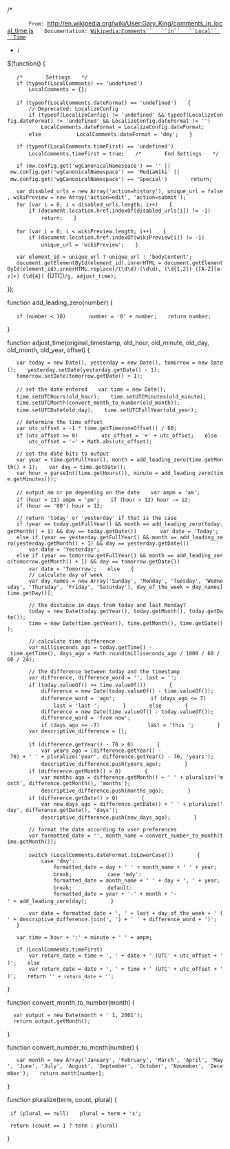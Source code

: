 /\*

`       From: `<http://en.wikipedia.org/wiki/User:Gary_King/comments_in_local_time.js>
`   Documentation: `[`Wikipedia:Comments``   ``in``   ``Local``
 ``Time`](https://zh.wikipedia.org/wiki/Wikipedia:Comments_in_Local_Time "wikilink")

  - /

$(function() {

`   /*`
`       Settings`
`   */`
`   if (typeof(LocalComments) == 'undefined')`
`       LocalComments = {};`

`   if (typeof(LocalComments.dateFormat) == 'undefined')`
`   {`
`       // Deprecated: LocalizeConfig`
`       if (typeof(LocalizeConfig) != 'undefined' && typeof(LocalizeConfig.dateFormat) != 'undefined' && LocalizeConfig.dateFormat != '')`
`           LocalComments.dateFormat = LocalizeConfig.dateFormat;`
`       else`
`           LocalComments.dateFormat = 'dmy';`
`   }`

`   if (typeof(LocalComments.timeFirst) == 'undefined')`
`       LocalComments.timeFirst = true;`
`   /*`
`       End Settings`
`   */`

`   if (mw.config.get('wgCanonicalNamespace') == '' || mw.config.get('wgCanonicalNamespace') == 'MediaWiki' || mw.config.get('wgCanonicalNamespace') == 'Special')`
`       return;`

`   var disabled_urls = new Array('action=history'), unique_url = false, wikiPreview = new Array('action=edit', 'action=submit');`
`   for (var i = 0; i < disabled_urls.length; i++)`
`   {`
`       if (document.location.href.indexOf(disabled_urls[i]) != -1)`
`           return;`
`   }`

`   for (var i = 0; i < wikiPreview.length; i++)`
`   {`
`       if (document.location.href.indexOf(wikiPreview[i]) != -1)`
`           unique_url = 'wikiPreview';`
`   }`

`   var element_id = unique_url ? unique_url : 'bodyContent';`
`   document.getElementById(element_id).innerHTML = document.getElementById(element_id).innerHTML.replace(/(\d\d):(\d\d), (\d{1,2}) ([A-Z][a-z]+) (\d{4}) `\(UTC\)`/g, adjust_time);`

});

function add_leading_zero(number) {

`   if (number < 10)`
`       number = '0' + number;`
`   return number;`

}

function adjust_time(original_timestamp, old_hour, old_minute,
old_day, old_month, old_year, offset) {

`   var today = new Date(), yesterday = new Date(), tomorrow = new Date();`
`   yesterday.setDate(yesterday.getDate() - 1);`
`   tomorrow.setDate(tomorrow.getDate() + 1);`

`   // set the date entered`
`   var time = new Date();`
`   time.setUTCHours(old_hour);`
`   time.setUTCMinutes(old_minute);`
`   time.setUTCMonth(convert_month_to_number(old_month));`
`   time.setUTCDate(old_day);`
`   time.setUTCFullYear(old_year);`

`   // determine the time offset`
`   var utc_offset = -1 * time.getTimezoneOffset() / 60;`
`   if (utc_offset >= 0)`
`       utc_offset = '+' + utc_offset;`
`   else`
`       utc_offset = '−' + Math.abs(utc_offset);`

`   // set the date bits to output`
`   var year = time.getFullYear(), month = add_leading_zero(time.getMonth() + 1);`
`   var day = time.getDate();`
`   var hour = parseInt(time.getHours()), minute = add_leading_zero(time.getMinutes());`

`   // output am or pm depending on the date`
`   var ampm = 'am';`
`   if (hour > 11) ampm = 'pm';`
`   if (hour > 12) hour -= 12;`
`   if (hour == '00') hour = 12;`

`   // return 'today' or 'yesterday' if that is the case`
`   if (year == today.getFullYear() && month == add_leading_zero(today.getMonth() + 1) && day == today.getDate())`
`       var date = 'Today';`
`   else if (year == yesterday.getFullYear() && month == add_leading_zero(yesterday.getMonth() + 1) && day == yesterday.getDate())`
`       var date = 'Yesterday';`
`   else if (year == tomorrow.getFullYear() && month == add_leading_zero(tomorrow.getMonth() + 1) && day == tomorrow.getDate())`
`       var date = 'Tomorrow';`
`   else`
`   {`
`       // calculate day of week`
`       var day_names = new Array('Sunday', 'Monday', 'Tuesday', 'Wednesday', 'Thursday', 'Friday', 'Saturday'), day_of_the_week = day_names[time.getDay()];`

`       // the distance in days from today and last Monday?`
`       today = new Date(today.getYear(), today.getMonth(), today.getDate());`
`       time = new Date(time.getYear(), time.getMonth(), time.getDate());`

`       // calculate time difference`
`       var milliseconds_ago = today.getTime() - time.getTime(), days_ago = Math.round(milliseconds_ago / 1000 / 60 / 60 / 24);`

`       // the difference between today and the timestamp`
`       var difference, difference_word = '', last = '';`
`       if (today.valueOf() >= time.valueOf())`
`       {`
`           difference = new Date(today.valueOf() - time.valueOf());`
`           difference_word = 'ago';`
`           if (days_ago <= 7)`
`               last = 'last ';`
`       }`
`       else`
`       {`
`           difference = new Date(time.valueOf() - today.valueOf());`
`           difference_word = 'from now';`
`           if (days_ago >= -7)`
`               last = 'this ';`
`       }`
`       var descriptive_difference = [];`

`       if (difference.getYear() - 70 > 0)`
`       {`
`           var years_ago = (difference.getYear() - 70) + ' ' + pluralize('year', difference.getYear() - 70, 'years');`
`           descriptive_difference.push(years_ago);`
`       }`
`       if (difference.getMonth() > 0)`
`       {`
`           var months_ago = difference.getMonth() + ' ' + pluralize('month', difference.getMonth(), 'months');`
`           descriptive_difference.push(months_ago);`
`       }`
`       if (difference.getDate() > 0)`
`       {`
`           var new_days_ago = difference.getDate() + ' ' + pluralize('day', difference.getDate(), 'days');`
`           descriptive_difference.push(new_days_ago);`
`       }`

`       // format the date according to user preferences`
`       var formatted_date = '', month_name = convert_number_to_month(time.getMonth());`

`       switch (LocalComments.dateFormat.toLowerCase())`
`       {`
`           case 'dmy':`
`               formatted_date = day + ' ' + month_name + ' ' + year;`
`               break;`
`           case 'mdy':`
`               formatted_date = month_name + ' ' + day + ', ' + year;`
`               break;`
`           default:`
`               formatted_date = year + '-' + month + '-' + add_leading_zero(day);`
`       }`

`       var date = formatted_date + ', ' + last + day_of_the_week + ' (' + descriptive_difference.join(', ') + ' ' + difference_word + ')';`
`   }`

`   var time = hour + ':' + minute + ' ' + ampm;`

`   if (LocalComments.timeFirst)`
`       var return_date = time + ', ' + date + ' (UTC' + utc_offset + ')';`
`   else`
`       var return_date = date + ', ' + time + ' (UTC' + utc_offset + ')';`
`   return '`<span style="font-size: 95%; white-space: nowrap;"><span class="localcomments" title="' + original_timestamp + '">`' + return_date + '`</span></span>`';`

}

function convert_month_to_number(month) {

`  var output = new Date(month + ' 1, 2001');`
`  return output.getMonth();`

}

function convert_number_to_month(number) {

`   var month = new Array('January', 'February', 'March', 'April', 'May', 'June', 'July', 'August', 'September', 'October', 'November', 'December');`
`   return month[number];`

}

function pluralize(term, count, plural) {

` if (plural == null)`
`   plural = term + 's';`

` return (count == 1 ? term : plural)   `

}